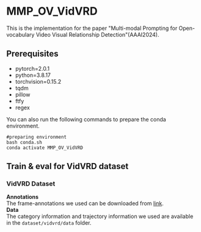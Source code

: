 # MMP_OV_VidVRD
This is the implementation for the paper "Multi-modal Prompting for Open-vocabulary Video Visual Relationship Detection"(AAAI2024).
## Prerequisites
- pytorch=2.0.1
- python=3.8.17
- torchvision=0.15.2
- tqdm
- pillow
- ftfy
- regex
  
You can also run the following commands to prepare the conda environment.
```
#preparing environment
bash conda.sh
conda activate MMP_OV_VidVRD
```
## Train & eval for VidVRD dataset
### VidVRD Dataset
**Annotations**  
The frame-annotations we used can be downloaded from [link](https://xdshang.github.io/docs/imagenet-vidvrd.html).  
**Data**  
The category information and trajectory information we used are available in the `dataset/vidvrd/data` folder.
